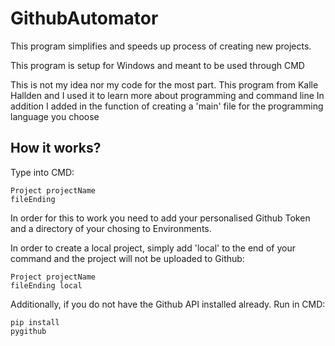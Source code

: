 <h1>GithubAutomator</h1> 

This program simplifies and speeds up process of creating new projects.

This program is setup for Windows and meant to be used through CMD

This is not my idea nor my code for the most part.
This program from Kalle Hallden and I used it to learn more about programming and command line
In addition I added in the function of creating a 'main' file for the programming language you choose

<h2><b>How it works?</b></h2>

Type into CMD: 

<code class="docutils literal"><span class="pre">Project projectName fileEnding</span></code>

In order for this to work you need to add your personalised Github Token and a directory of your chosing to Environments.

In order to create a local project, simply add 'local' to the end of your command and the project will not be uploaded to Github: 

<code class="docutils literal"><span class="pre">Project projectName fileEnding local</span></code>

Additionally, if you do not have the Github API installed already.
Run in CMD: 

<code class="docutils literal"><span class="pre">pip install pygithub</span></code>